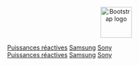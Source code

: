 <p align="center">
  <a href="https://getbootstrap.com/">
    <img src="https://getbootstrap.com/docs/4.3/assets/brand/bootstrap-solid.svg" alt="Bootstrap logo" width="72" height="72">
  </a>
</p>

 <div class="btn-group btn-group-justified">
  <a href="../../pdf/exercices/Puissance_act_react3_ex.pdf" class="btn btn-primary">Puissances réactives</a>
  <a href="#" class="btn btn-primary">Samsung</a>
  <a href="#" class="btn btn-primary">Sony</a>
</div> 
 <div class="btn-group btn-group-justified">
  <a href="../../pdf/exercices/Puissance_act_react3_ex.pdf" class="btn btn-success">Puissances réactives</a>
  <a href="#" class="btn btn-primary">Samsung</a>
  <a href="#" class="btn btn-primary">Sony</a>
</div> 
